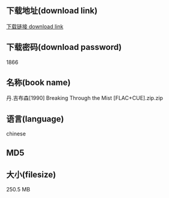 ## 下载地址(download link)
[下载链接 download link](https://voluble-croquembouche-d321dc.netlify.app/?s=%E4%B8%B9.%E5%90%89%E5%B8%83%E6%A3%AE%5B1990%5D+Breaking+Through+the+Mist+%5BFLAC%2BCUE%5D.zip)

## 下载密码(download password)
1866

## 名称(book name)
丹.吉布森[1990] Breaking Through the Mist [FLAC+CUE].zip.zip

## 语言(language)
chinese

## MD5


## 大小(filesize)
250.5 MB
